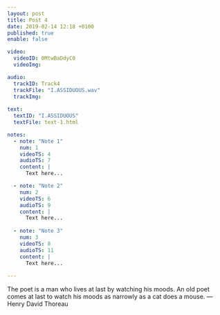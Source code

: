 ```yaml
---
layout: post
title: Post 4
date: 2019-02-14 12:18 +0100
published: true
enable: false

video:
  videoID: 0MtwBaDdyC0
  videoImg: 

audio:
  trackID: Track4
  trackFile: "I.ASSIDUOUS.wav"
  trackImg: 
        
text: 
  textID: "I.ASSIDUOUS"
  textFile: text-1.html

notes:
  - note: "Note 1"
    num: 1
    videoTS: 4
    audioTS: 7
    content: |
      Text here...

  - note: "Note 2"
    num: 2
    videoTS: 6
    audioTS: 9
    content: |
      Text here...
  
  - note: "Note 3"
    num: 3
    videoTS: 8
    audioTS: 11
    content: |
      Text here...
  
---
```

The poet is a man who lives at last by watching his moods. An old poet comes at last to watch his moods as narrowly as a cat does a mouse.
—  Henry David Thoreau

